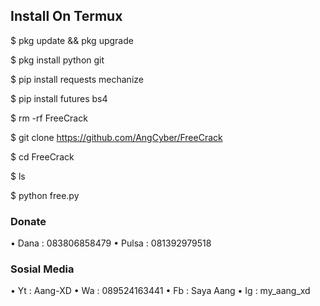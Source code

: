 ## Install On Termux
$ pkg update && pkg upgrade

$ pkg install python git

$ pip install requests mechanize

$ pip install futures bs4

$ rm -rf FreeCrack

$ git clone https://github.com/AngCyber/FreeCrack

$ cd FreeCrack

$ ls

$ python free.py
### Donate
• Dana  : 083806858479
• Pulsa : 081392979518
### Sosial Media
• Yt : Aang-XD
• Wa : 089524163441
• Fb : Saya Aang
• Ig : my_aang_xd
